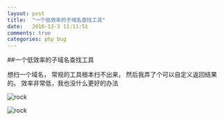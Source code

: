 ```yaml
---
layout: post
title:  "一个低效率的子域名查找工具"
date:   2016-12-3 11:11:51
comments: true
categories: php bug
---
```


##一个低效率的子域名查找工具

想扫一个域名， 常规的工具根本扫不出来， 然后我弄了个可以自定义返回结果的。
效率非常低，我也没什么更好的办法




![rock](https://striker.teambition.net/thumbnail/110r668b3006f60ad5104b7334337db1b40d/w/800/h/556)


![rock](https://striker.teambition.net/thumbnail/110r9f99f581d9a5d941fcf9cbad7c3f8c9c/w/800/h/410)
